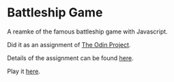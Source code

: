 # Battleship Game

A reamke of the famous battleship game with Javascript.

Did it as an assignment of [The Odin Project](https://github.com/TheOdinProject).

Details of the assignment can be found [here](https://www.theodinproject.com/lessons/node-path-javascript-battleship).

Play it [here](https://hattima-tim.github.io/battleship_game/).
